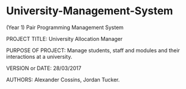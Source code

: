 # University-Management-System
(Year 1) Pair Programming Management System

PROJECT TITLE: University Allocation Manager

PURPOSE OF PROJECT: Manage students, staff and modules and their interactions at a university.

VERSION or DATE: 28/03/2017

AUTHORS: Alexander Cossins, Jordan Tucker.
